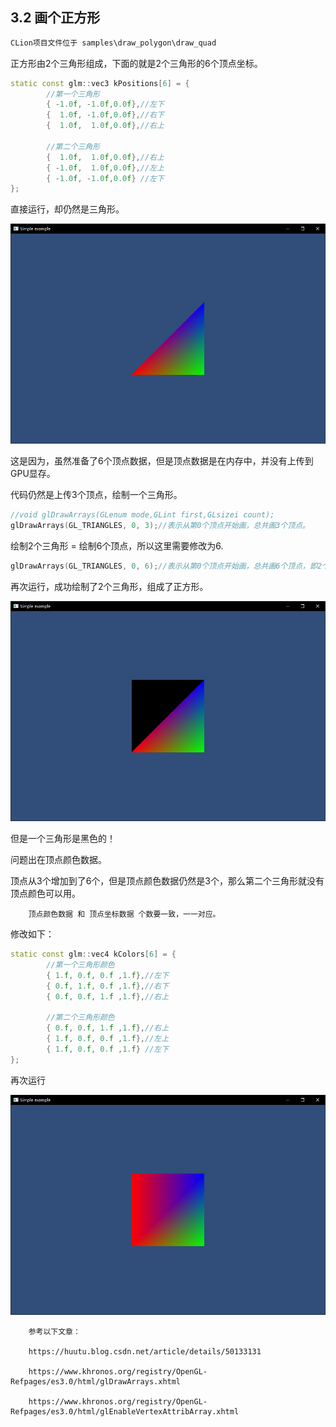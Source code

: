 ﻿## 3.2 画个正方形

```c
CLion项目文件位于 samples\draw_polygon\draw_quad
```

正方形由2个三角形组成，下面的就是2个三角形的6个顶点坐标。

```c++
static const glm::vec3 kPositions[6] = {
        //第一个三角形
        { -1.0f, -1.0f,0.0f},//左下
        {  1.0f, -1.0f,0.0f},//右下
        {  1.0f,  1.0f,0.0f},//右上

        //第二个三角形
        {  1.0f,  1.0f,0.0f},//右上
        { -1.0f,  1.0f,0.0f},//左上
        { -1.0f, -1.0f,0.0f} //左下
};
```

直接运行，却仍然是三角形。

![](../../imgs/opengl_draw_polygon/draw_quad/add_vertex_pos_still_draw_triangle.png)

这是因为，虽然准备了6个顶点数据，但是顶点数据是在内存中，并没有上传到GPU显存。

代码仍然是上传3个顶点，绘制一个三角形。

```c++
//void glDrawArrays(GLenum mode,GLint first,GLsizei count);
glDrawArrays(GL_TRIANGLES, 0, 3);//表示从第0个顶点开始画，总共画3个顶点。
```

绘制2个三角形 = 绘制6个顶点，所以这里需要修改为6.

```c++
glDrawArrays(GL_TRIANGLES, 0, 6);//表示从第0个顶点开始画，总共画6个顶点，即2个三角形
```

再次运行，成功绘制了2个三角形，组成了正方形。

![](../../imgs/opengl_draw_polygon/draw_quad/draw_quad_but_second_triangle_black.png)

但是一个三角形是黑色的！

问题出在顶点颜色数据。

顶点从3个增加到了6个，但是顶点颜色数据仍然是3个，那么第二个三角形就没有顶点颜色可以用。

        顶点颜色数据 和 顶点坐标数据 个数要一致，一一对应。

修改如下：

```c++
static const glm::vec4 kColors[6] = {
        //第一个三角形颜色
        { 1.f, 0.f, 0.f ,1.f},//左下
        { 0.f, 1.f, 0.f ,1.f},//右下
        { 0.f, 0.f, 1.f ,1.f},//右上

        //第二个三角形颜色
        { 0.f, 0.f, 1.f ,1.f},//右上
        { 1.f, 0.f, 0.f ,1.f},//左上
        { 1.f, 0.f, 0.f ,1.f} //左下
};
```

再次运行

![](../../imgs/opengl_draw_polygon/draw_quad/draw_quad_success.png)



        参考以下文章：

        https://huutu.blog.csdn.net/article/details/50133131

        https://www.khronos.org/registry/OpenGL-Refpages/es3.0/html/glDrawArrays.xhtml

        https://www.khronos.org/registry/OpenGL-Refpages/es3.0/html/glEnableVertexAttribArray.xhtml